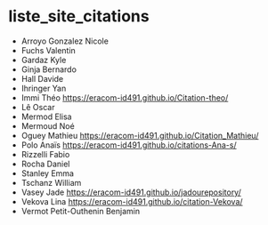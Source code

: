 # liste_site_citations

* Arroyo Gonzalez Nicole
* Fuchs Valentin
* Gardaz Kyle
* Ginja Bernardo
* Hall Davide
* Ihringer Yan
* Immi Théo https://eracom-id491.github.io/Citation-theo/
* Lê Oscar
* Mermod Elisa
* Mermoud Noé
* Oguey Mathieu https://eracom-id491.github.io/Citation_Mathieu/
* Polo Anaïs https://eracom-id491.github.io/citations-Ana-s/
* Rizzelli Fabio
* Rocha Daniel
* Stanley Emma
* Tschanz William
* Vasey Jade https://eracom-id491.github.io/jadourepository/
* Vekova Lina https://eracom-id491.github.io/citation-Vekova/
* Vermot Petit-Outhenin Benjamin
